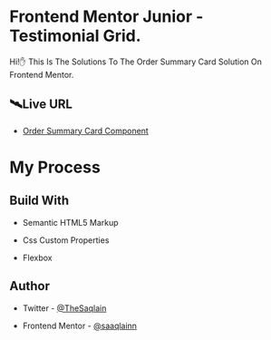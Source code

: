 # Frontend Mentor Junior - Testimonial Grid.

Hi!✋ This Is The Solutions To The Order Summary Card Solution On Frontend Mentor.

## 🛰Live URL

 - [ Order Summary Card Component](https://saaqlainn.github.io/Frontend-Mentor-junior/Order%20summary%20Card)


# My Process

## Build With

- Semantic HTML5 Markup

- Css Custom Properties

- Flexbox


## Author

- Twitter - [@TheSaqlain](https://twitter.com/TheSaqlain)

- Frontend Mentor - [@saaqlainn](https://www.frontendmentor.io/home)
